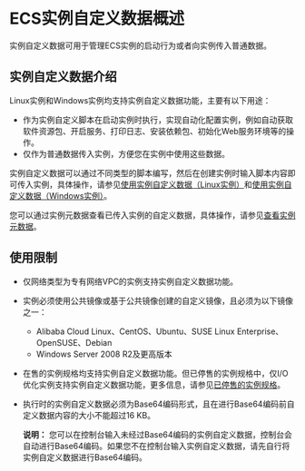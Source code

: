 # ECS实例自定义数据概述

实例自定义数据可用于管理ECS实例的启动行为或者向实例传入普通数据。

## 实例自定义数据介绍

Linux实例和Windows实例均支持实例自定义数据功能，主要有以下用途：

-   作为实例自定义脚本在启动实例时执行，实现自动化配置实例，例如自动获取软件资源包、开启服务、打印日志、安装依赖包、初始化Web服务环境等的操作。
-   仅作为普通数据传入实例，方便您在实例中使用这些数据。

实例自定义数据可以通过不同类型的脚本编写，然后在创建实例时输入脚本内容即可传入实例，具体操作，请参见[使用实例自定义数据（Linux实例）](/cn.zh-CN/实例/管理实例/使用实例自定义数据/配置实例自定义数据.md)和[使用实例自定义数据（Windows实例）](/cn.zh-CN/实例/管理实例/使用实例自定义数据/修改实例自定义数据.md)。

您可以通过实例元数据查看已传入实例的自定义数据，具体操作，请参见[查看实例元数据](/cn.zh-CN/实例/管理实例/使用实例元数据/查看实例元数据.md)。

## 使用限制

-   仅网络类型为专有网络VPC的实例支持实例自定义数据功能。
-   实例必须使用公共镜像或基于公共镜像创建的自定义镜像，且必须为以下镜像之一：
    -   Alibaba Cloud Linux、CentOS、Ubuntu、SUSE Linux Enterprise、OpenSUSE、Debian
    -   Windows Server 2008 R2及更高版本
-   在售的实例规格均支持实例自定义数据功能。但已停售的实例规格中，仅I/O优化实例支持实例自定义数据功能，更多信息，请参见[已停售的实例规格](/cn.zh-CN/实例/选择实例规格/已停售的实例规格.md)。
-   执行时的实例自定义数据必须为Base64编码形式，且在进行Base64编码前自定义数据内容的大小不能超过16 KB。

    **说明：** 您可以在控制台输入未经过Base64编码的实例自定义数据，控制台会自动进行Base64编码。如果您不在控制台输入实例自定义数据，请先自行将实例自定义数据进行Base64编码。


